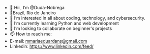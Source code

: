 - 👋 Hiii, I’m @Duda-Nobrega
- 📍Brazil, Rio de Janeiro
- 👀 I’m interested in all about coding, technology, and cybersecurity.
- 🌱 I’m currently learning Python and web development 
- 💞️ I’m looking to collaborate on beginner's projects 
- 📫 How to reach me:
- E-mail: mmariaeduardans@gmail.com
- Linkedin: https://www.linkedin.com/feed/

<!---
Duda-Nobrega/Duda-Nobrega is a ✨ special ✨ repository because its `README.md` (this file) appears on your GitHub profile.
You can click the Preview link to take a look at your changes.
--->
